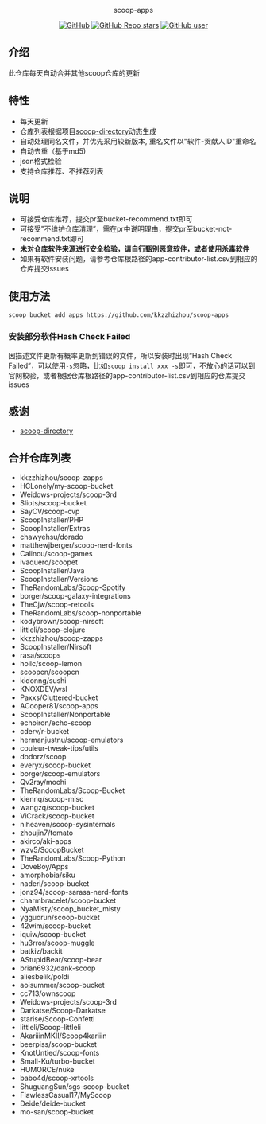 <p align="center">
  scoop-apps
</p>
<p align="center">
  <a href="https://github.com/kkzzhizhou/scoop-apps"><img alt="GitHub" src="https://img.shields.io/badge/Readme--Style-standard--repository-brightgreen?style=flat-square&color=f83500"/></a>
  <a href="https://github.com/kkzzhizhou/scoop-apps"><img alt="GitHub Repo stars" src="https://img.shields.io/github/stars/kkzzhizhou/scoop-apps?style=flat-square"/></a>
  <a href="https://github.com/kkzzhizhou"><img alt="GitHub user" src="https://img.shields.io/badge/author-kkzzhizhou-brightgreen?style=flat-square"/></a>
</p>


## 介绍

此仓库每天自动合并其他scoop仓库的更新

## 特性

- 每天更新
- 仓库列表根据项目[scoop-directory](https://github.com/rasa/scoop-directory)动态生成
- 自动处理同名文件，并优先采用较新版本, 重名文件以"软件-贡献人ID"重命名
- 自动去重（基于md5)
- json格式检验
- 支持仓库推荐、不推荐列表

## 说明

- 可接受仓库推荐，提交pr至bucket-recommend.txt即可
- 可接受"不维护仓库清理”，需在pr中说明理由，提交pr至bucket-not-recommend.txt即可
- **未对仓库软件来源进行安全检验，请自行甄别恶意软件，或者使用杀毒软件**
- 如果有软件安装问题，请参考仓库根路径的app-contributor-list.csv到相应的仓库提交issues

## 使用方法

```
scoop bucket add apps https://github.com/kkzzhizhou/scoop-apps
```

### 安装部分软件Hash Check Failed



因描述文件更新有概率更新到错误的文件，所以安装时出现“Hash Check Failed”，可以使用`-s`忽略，比如`scoop install xxx -s`即可，不放心的话可以到官网校验，或者根据仓库根路径的app-contributor-list.csv到相应的仓库提交issues

## 感谢

- [scoop-directory](https://github.com/rasa/scoop-directory)

## 合并仓库列表

- kkzzhizhou/scoop-zapps
- HCLonely/my-scoop-bucket
- Weidows-projects/scoop-3rd
- Sliots/scoop-bucket
- SayCV/scoop-cvp
- ScoopInstaller/PHP
- ScoopInstaller/Extras
- chawyehsu/dorado
- matthewjberger/scoop-nerd-fonts
- Calinou/scoop-games
- ivaquero/scoopet
- ScoopInstaller/Java
- ScoopInstaller/Versions
- TheRandomLabs/Scoop-Spotify
- borger/scoop-galaxy-integrations
- TheCjw/scoop-retools
- TheRandomLabs/scoop-nonportable
- kodybrown/scoop-nirsoft
- littleli/scoop-clojure
- kkzzhizhou/scoop-zapps
- ScoopInstaller/Nirsoft
- rasa/scoops
- hoilc/scoop-lemon
- scoopcn/scoopcn
- kidonng/sushi
- KNOXDEV/wsl
- Paxxs/Cluttered-bucket
- ACooper81/scoop-apps
- ScoopInstaller/Nonportable
- echoiron/echo-scoop
- cderv/r-bucket
- hermanjustnu/scoop-emulators
- couleur-tweak-tips/utils
- dodorz/scoop
- everyx/scoop-bucket
- borger/scoop-emulators
- Qv2ray/mochi
- TheRandomLabs/Scoop-Bucket
- kiennq/scoop-misc
- wangzq/scoop-bucket
- ViCrack/scoop-bucket
- niheaven/scoop-sysinternals
- zhoujin7/tomato
- akirco/aki-apps
- wzv5/ScoopBucket
- TheRandomLabs/Scoop-Python
- DoveBoy/Apps
- amorphobia/siku
- naderi/scoop-bucket
- jonz94/scoop-sarasa-nerd-fonts
- charmbracelet/scoop-bucket
- NyaMisty/scoop_bucket_misty
- ygguorun/scoop-bucket
- 42wim/scoop-bucket
- iquiw/scoop-bucket
- hu3rror/scoop-muggle
- batkiz/backit
- AStupidBear/scoop-bear
- brian6932/dank-scoop
- aliesbelik/poldi
- aoisummer/scoop-bucket
- cc713/ownscoop
- Weidows-projects/scoop-3rd
- Darkatse/Scoop-Darkatse
- starise/Scoop-Confetti
- littleli/Scoop-littleli
- AkariiinMKII/Scoop4kariiin
- beerpiss/scoop-bucket
- KnotUntied/scoop-fonts
- Small-Ku/turbo-bucket
- HUMORCE/nuke
- babo4d/scoop-xrtools
- ShuguangSun/sgs-scoop-bucket
- FlawlessCasual17/MyScoop
- Deide/deide-bucket
- mo-san/scoop-bucket
